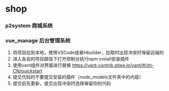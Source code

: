 # shop
### p2system 商城系统
### vue_manage 后台管理系统


1. 将项目拉到本地，使用VSCode或者Hbuilder，拉取时出现冲突时保留远端的
2. 进入各自的项目路径下打开控制台执行npm install安装插件
3. 使用vant组件对界面进行替换
  https://vant-contrib.gitee.io/vant/#/zh-CN/quickstart
4. 提交代码时不要提交安装的插件（node_models文件夹中的内容）
5. 提交前先更新，提交出现冲突时选择保留你的代码
